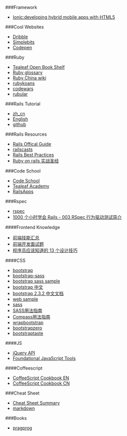 ###Framework
* [Ionic:developing hybrid mobile apps with HTML5](http://ionicframework.com/)

###Cool Websites
* [Dribble](http://dribbble.com/)
* [Simplebits](http://simplebits.com/)
* [Codepen](http://codepen.io/)


###Ruby
* [Tealeaf Open Book Shelf](http://www.gotealeaf.com/books/)
* [Ruby glossary](http://www.codecademy.com/zh/glossary/ruby)
* [Ruby China wiki](https://github.com/ruby-china/wiki/wiki)
* [rubykoans](http://rubykoans.com/)
* [codewars](http://www.codewars.com/)
* [rubular](http://www.rubular.com/)


###Rails Tutorial
* [zh_cn](http://railstutorial-china.org/)
* [English](http://ruby.railstutorial.org/ruby-on-rails-tutorial-book)
* [github](https://github.com/railstutorial/sample_app)

###Rails Resources
* [Rails Offical Guide](http://guides.rubyonrails.org/)
* [railscasts](http://railscasts.com/)
* [Rails Best Practices](http://rails-bestpractices.com/)
* [Ruby on rails 实战圣经](http://ihower.tw/rails4/)

###Code School
* [Code School](https://www.codeschool.com/)
* [Tealeaf Academy](http://www.gotealeaf.com/)
* [RailsApps](https://tutorials.railsapps.org/plan/hobo?opt_in=false)

###Rspec
* [rspec](http://rspec.info/)
* [1000 个小时学会 Rails - 003 RSpec 行为驱动测试简介](http://ruby-china.org/topics/2848)

####Frontend Knowledge
* [前端技能汇总](https://github.com/JacksonTian/fks)
* [前端开发面试题](http://segmentfault.com/a/1190000000465431)
* [程序员应该知道的 13 个设计技巧](http://www.oschina.net/news/53600/design-tips-for-developers)

####CSS
* [bootstrap](http://getbootstrap.com/)
* [bootstrap-sass](https://github.com/twbs/bootstrap-sass)
* [bootstrap sass sample](https://github.com/twbs/bootstrap-sass/tree/master/vendor/assets/stylesheets/bootstrap)
* [bootstrap 中文](http://www.bootcss.com/)
* [bootstrap 2.3.2 中文文档](http://v2.bootcss.com/index.html)
* [web sample](http://expo.bootcss.com/)
* [sass](http://sass-lang.com/guide)
* [SASS用法指南](http://www.ruanyifeng.com/blog/2012/06/sass.html)
* [Compass用法指南](http://www.ruanyifeng.com/blog/2012/11/compass.html)
* [wrapbootstrap](https://wrapbootstrap.com/themes)
* [bootstrapzero](http://www.bootstrapzero.com/)
* [bootstraptaste](http://bootstraptaste.com/)

####JS
* [jQuery API](http://api.jquery.com/)
* [Foundational JavaScript Tools](https://github.com/codefellows/jstools)

####Coffeescript
* [CoffeeScript Cookbook EN](http://coffeescriptcookbook.com/)
* [CoffeeScript Cookbook CN](http://island205.github.io/coffeescript-cookbook.github.com/)

###Cheat Sheet
* [Cheat Sheet Summary](http://blog.jobbole.com/64515/)
* [markdown](https://github.com/adam-p/markdown-here/wiki/Markdown-Cheatsheet)

###Books
* [pragprog](http://pragprog.com/)
